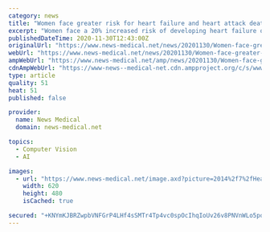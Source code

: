```yaml
---
category: news
title: "Women face greater risk for heart failure and heart attack death than men, study finds"
excerpt: "Women face a 20% increased risk of developing heart failure or dying within five years after their first severe heart attack compared with men."
publishedDateTime: 2020-11-30T12:43:00Z
originalUrl: "https://www.news-medical.net/news/20201130/Women-face-greater-risk-for-heart-failure-and-heart-attack-death-than-men-study-finds.aspx"
webUrl: "https://www.news-medical.net/news/20201130/Women-face-greater-risk-for-heart-failure-and-heart-attack-death-than-men-study-finds.aspx"
ampWebUrl: "https://www.news-medical.net/amp/news/20201130/Women-face-greater-risk-for-heart-failure-and-heart-attack-death-than-men-study-finds.aspx"
cdnAmpWebUrl: "https://www-news--medical-net.cdn.ampproject.org/c/s/www.news-medical.net/amp/news/20201130/Women-face-greater-risk-for-heart-failure-and-heart-attack-death-than-men-study-finds.aspx"
type: article
quality: 51
heat: 51
published: false

provider:
  name: News Medical
  domain: news-medical.net

topics:
  - Computer Vision
  - AI

images:
  - url: "https://www.news-medical.net/image.axd?picture=2014%2f7%2fHeart_Attack-620x480.jpg"
    width: 620
    height: 480
    isCached: true

secured: "+KNYmKJBRZwpbVNFGrP4LHf4sSMTr4Tp4vc0spOcIhqIoUv26v8PNVnWLo5pq47IUxTjuwr7/GRpn3Q8rWfDoam7ErzR06qZFPCKe9FgJeDtbsg0Z9jqYViwUi6JwQNDNufZm8owDSLk7RY3UK6dM5SoDQXNLvdb1MgevXaQEm9s/OQ/dWGEV5rAf0FzvcGsaPbdkpo6vixJ9BI5qwZ3lPdmUoP5fGYU/edZ5qwp91pVEbBeEqBj2ZfHMBi3Tm0lhKYNxkksj8Xhy0cYCDtml7YmT0Nv/PSv4H7IBud2T5gq+x+RLjJljpvcgrW1vinade9VtvwWhywI7c5yMI+ZW6mKAWj4/WWoIFFczclyotc=;OHBu+YnQbQPc2mP5C9kojQ=="
---
```


